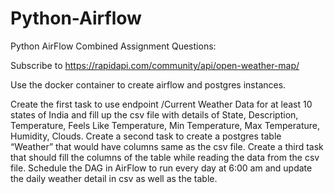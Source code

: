 # Python-Airflow

Python AirFlow Combined Assignment Questions:

Subscribe to https://rapidapi.com/community/api/open-weather-map/

Use the docker container to create airflow and postgres instances.

Create the first task to use endpoint /Current Weather Data for at least 10 states of India and fill up the csv file with details of 
State, Description, Temperature, Feels Like Temperature, Min Temperature, Max Temperature, Humidity, Clouds.
Create a second task to create a postgres table “Weather” that would have columns same as the csv file.
Create a third task that should fill the columns of the table while reading the data from the csv file.
Schedule the DAG in AirFlow to run every day at 6:00 am and update the daily weather detail in csv as well as the table.
